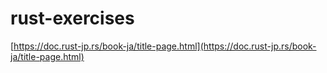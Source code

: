 # rust-exercises

[https://doc.rust-jp.rs/book-ja/title-page.html](https://doc.rust-jp.rs/book-ja/title-page.html)
